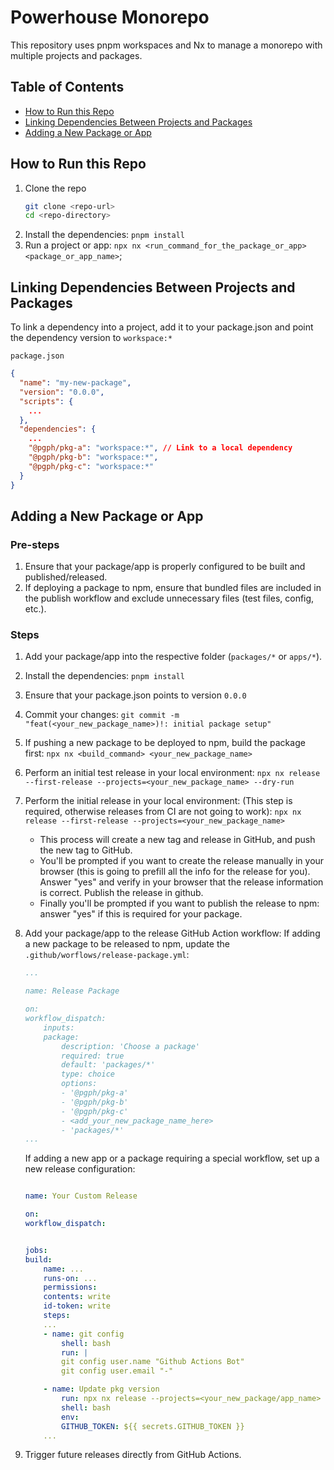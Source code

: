 # Powerhouse Monorepo

This repository uses pnpm workspaces and Nx to manage a monorepo with multiple projects and packages.

## Table of Contents
- [How to Run this Repo](#clone-repo)
- [Linking Dependencies Between Projects and Packages](#linking-deps)
- [Adding a New Package or App](#add-new-package)


## How to Run this Repo <a id="clone-repo"></a>
1. Clone the repo
    ```bash
    git clone <repo-url>
    cd <repo-directory>
    ```
2. Install the dependencies: `pnpm install`
3. Run a project or app: `npx nx <run_command_for_the_package_or_app> <package_or_app_name>`;


## Linking Dependencies Between Projects and Packages <a id="linking-deps"></a>

To link a dependency into a project, add it to your package.json and point the dependency version to `workspace:*`

`package.json`

```json
{
  "name": "my-new-package",
  "version": "0.0.0",
  "scripts": {
    ...
  },
  "dependencies": {
    ...
    "@pgph/pkg-a": "workspace:*", // Link to a local dependency
    "@pgph/pkg-b": "workspace:*",
    "@pgph/pkg-c": "workspace:*"
  }
}

```


## Adding a New Package or App <a id="add-new-package"></a>

### Pre-steps

1. Ensure that your package/app is properly configured to be built and published/released.
2. If deploying a package to npm, ensure that bundled files are included in the publish workflow and exclude unnecessary files (test files, config, etc.).

### Steps

1. Add your package/app into the respective folder (`packages/*` or `apps/*`).
2. Install the dependencies: `pnpm install`
3. Ensure that your package.json points to version `0.0.0`
4. Commit your changes: `git commit -m "feat(<your_new_package_name>)!: initial package setup"`
5. If pushing a new package to be deployed to npm, build the package first: `npx nx <build_command> <your_new_package_name>`
6. Perform an initial test release in your local environment: `npx nx release --first-release --projects=<your_new_package_name> --dry-run` 
7. Perform the initial release in your local environment: (This step is required, otherwise releases from CI are not going to work): `npx nx release --first-release --projects=<your_new_package_name>`
    - This process will create a new tag and release in GitHub, and push the new tag to GitHub.
    - You'll be prompted if you want to create the release manually in your browser (this is going to prefill all the info for the release for you). Answer "yes" and verify in your browser that the release information is correct. Publish the release in github.
    - Finally you'll be prompted if you want to publish the release to npm: answer "yes" if this is required for your package.
8. Add your package/app to the release GitHub Action workflow: If adding a new package to be released to npm, update the `.github/worflows/release-package.yml`:
    ```yml
    ...

    name: Release Package

    on:
    workflow_dispatch:
        inputs:
        package:
            description: 'Choose a package'
            required: true
            default: 'packages/*'
            type: choice
            options:
            - '@pgph/pkg-a'
            - '@pgph/pkg-b'
            - '@pgph/pkg-c'
            - <add_your_new_package_name_here>
            - 'packages/*'
    ...
    ```

    If adding a new app or a package requiring a special workflow, set up a new release configuration:

    ```yml

    name: Your Custom Release

    on:
    workflow_dispatch:


    jobs:
    build:
        name: ...
        runs-on: ...
        permissions:
        contents: write
        id-token: write
        steps:
        ...
        - name: git config
            shell: bash
            run: |
            git config user.name "Github Actions Bot"
            git config user.email "-"

        - name: Update pkg version
            run: npx nx release --projects=<your_new_package/app_name> --skip-publish
            shell: bash
            env:
            GITHUB_TOKEN: ${{ secrets.GITHUB_TOKEN }}
        ...

    ```

9. Trigger future releases directly from GitHub Actions.